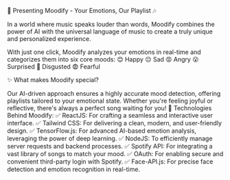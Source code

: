 🌟 Presenting Moodify - Your Emotions, Our Playlist 🎶

In a world where music speaks louder than words, Moodify combines the power of AI with the universal language of music to create a truly unique and personalized experience.

With just one click, Moodify analyzes your emotions in real-time and categorizes them into six core moods:
😊 Happy
😔 Sad
😡 Angry
😮 Surprised
🤢 Disgusted
😨 Fearful

✨ What makes Moodify special?

Our AI-driven approach ensures a highly accurate mood detection, offering playlists tailored to your emotional state.
Whether you're feeling joyful or reflective, there's always a perfect song waiting for you!
🎯 Technologies Behind Moodify:
✅ ReactJS: For crafting a seamless and interactive user interface.
✅ Tailwind CSS: For delivering a clean, modern, and user-friendly design.
✅ TensorFlow.js: For advanced AI-based emotion analysis, leveraging the power of deep learning.
✅ NodeJS: To efficiently manage server requests and backend processes.
✅ Spotify API: For integrating a vast library of songs to match your mood.
✅ OAuth: For enabling secure and convenient third-party login with Spotify.
✅ Face-API.js: For precise face detection and emotion recognition in real-time.
